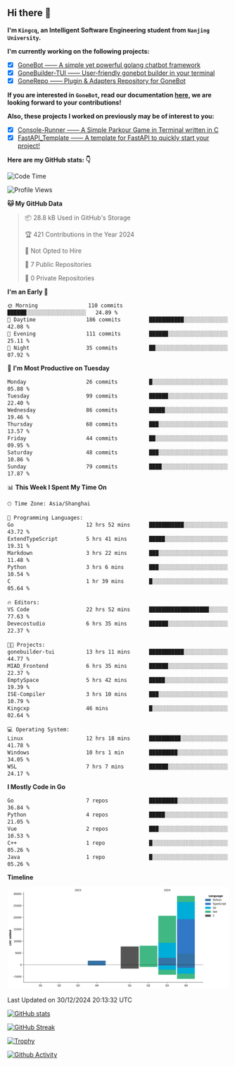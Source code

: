## Hi there 👋

**I'm `Kingcq`, an Intelligent Software Engineering student from `Nanjing University`.**

**I'm currently working on the following projects:**

- [x] [GoneBot —— A simple yet powerful golang chatbot framework](https://github.com/gonebot-dev/gonebot)
- [x] [GoneBuilder-TUI —— User-friendly gonebot builder in your terminal](https://github.com/gonebot-dev/gonebuilder-tui)
- [x] [GoneRepo —— Plugin & Adapters Repository for GoneBot](https://github.com/gonebot-dev/gonerepo)

**If you are interested in `GoneBot`, read our documentation [here](https://gonebot-dev.github.io/), we are looking forward to your contributions!**

**Also, these projects I worked on previously may be of interest to you:**

- [x] [Console-Runner —— A Simple Parkour Game in Terminal written in C](https://github.com/Kingcxp/Console-Runners)
- [x] [FastAPI_Template —— A template for FastAPI to quickly start your project!](https://github.com/Kingcxp/FastAPI_Template)

**Here are my GitHub stats: 👇**
<!--START_SECTION:waka-->
![Code Time](http://img.shields.io/badge/Code%20Time-1%2C384%20hrs%2056%20mins-blue)

![Profile Views](http://img.shields.io/badge/Profile%20Views-45-blue)

**🐱 My GitHub Data** 

> 📦 28.8 kB Used in GitHub's Storage 
 > 
> 🏆 421 Contributions in the Year 2024
 > 
> 🚫 Not Opted to Hire
 > 
> 📜 7 Public Repositories 
 > 
> 🔑 0 Private Repositories 
 > 
**I'm an Early 🐤** 

```text
🌞 Morning                110 commits         ██████░░░░░░░░░░░░░░░░░░░   24.89 % 
🌆 Daytime                186 commits         ███████████░░░░░░░░░░░░░░   42.08 % 
🌃 Evening                111 commits         ██████░░░░░░░░░░░░░░░░░░░   25.11 % 
🌙 Night                  35 commits          ██░░░░░░░░░░░░░░░░░░░░░░░   07.92 % 
```
📅 **I'm Most Productive on Tuesday** 

```text
Monday                   26 commits          █░░░░░░░░░░░░░░░░░░░░░░░░   05.88 % 
Tuesday                  99 commits          ██████░░░░░░░░░░░░░░░░░░░   22.40 % 
Wednesday                86 commits          █████░░░░░░░░░░░░░░░░░░░░   19.46 % 
Thursday                 60 commits          ███░░░░░░░░░░░░░░░░░░░░░░   13.57 % 
Friday                   44 commits          ██░░░░░░░░░░░░░░░░░░░░░░░   09.95 % 
Saturday                 48 commits          ███░░░░░░░░░░░░░░░░░░░░░░   10.86 % 
Sunday                   79 commits          ████░░░░░░░░░░░░░░░░░░░░░   17.87 % 
```


📊 **This Week I Spent My Time On** 

```text
🕑︎ Time Zone: Asia/Shanghai

💬 Programming Languages: 
Go                       12 hrs 52 mins      ███████████░░░░░░░░░░░░░░   43.72 % 
ExtendTypeScript         5 hrs 41 mins       █████░░░░░░░░░░░░░░░░░░░░   19.31 % 
Markdown                 3 hrs 22 mins       ███░░░░░░░░░░░░░░░░░░░░░░   11.48 % 
Python                   3 hrs 6 mins        ███░░░░░░░░░░░░░░░░░░░░░░   10.54 % 
C                        1 hr 39 mins        █░░░░░░░░░░░░░░░░░░░░░░░░   05.64 % 

🔥 Editors: 
VS Code                  22 hrs 52 mins      ███████████████████░░░░░░   77.63 % 
Devecostudio             6 hrs 35 mins       ██████░░░░░░░░░░░░░░░░░░░   22.37 % 

🐱‍💻 Projects: 
gonebuilder-tui          13 hrs 11 mins      ███████████░░░░░░░░░░░░░░   44.77 % 
MIAD_Frontend            6 hrs 35 mins       ██████░░░░░░░░░░░░░░░░░░░   22.37 % 
EmptySpace               5 hrs 42 mins       █████░░░░░░░░░░░░░░░░░░░░   19.39 % 
ISE-Compiler             3 hrs 10 mins       ███░░░░░░░░░░░░░░░░░░░░░░   10.79 % 
Kingcxp                  46 mins             █░░░░░░░░░░░░░░░░░░░░░░░░   02.64 % 

💻 Operating System: 
Linux                    12 hrs 18 mins      ██████████░░░░░░░░░░░░░░░   41.78 % 
Windows                  10 hrs 1 min        █████████░░░░░░░░░░░░░░░░   34.05 % 
WSL                      7 hrs 7 mins        ██████░░░░░░░░░░░░░░░░░░░   24.17 % 
```

**I Mostly Code in Go** 

```text
Go                       7 repos             █████████░░░░░░░░░░░░░░░░   36.84 % 
Python                   4 repos             █████░░░░░░░░░░░░░░░░░░░░   21.05 % 
Vue                      2 repos             ███░░░░░░░░░░░░░░░░░░░░░░   10.53 % 
C++                      1 repo              █░░░░░░░░░░░░░░░░░░░░░░░░   05.26 % 
Java                     1 repo              █░░░░░░░░░░░░░░░░░░░░░░░░   05.26 % 
```



**Timeline**

![Lines of Code chart](https://raw.githubusercontent.com/Kingcxp/Kingcxp/main/assets/bar_graph.png)


 Last Updated on 30/12/2024 20:13:32 UTC
<!--END_SECTION:waka-->

[![GitHub stats](https://github-readme-stats.vercel.app/api?username=Kingcxp&show_icons=true&count_private=true&theme=aura&hide_border=true&icon_color=FF4500&text_color=76EE00)](https://github.com/anuraghazra/github-readme-stats)    

[![GitHub Streak](https://github-readme-streak-stats.herokuapp.com/?user=Kingcxp&hide_border=true&theme=catppuccin-macchiato)](https://git.io/streak-stats)

[![Trophy](https://github-profile-trophy.vercel.app/?username=Kingcxp&theme=dracula)](https://github.com/ryo-ma/github-profile-trophy)

[![Github Activity](https://github-readme-activity-graph.vercel.app/graph?username=Kingcxp&theme=tokyo-night&hide_border=true)](https://github.com/ashutosh00710/github-readme-activity-graph)